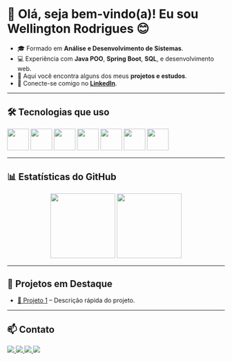<!-- Apresentação -->
# 👋 Olá, seja bem-vindo(a)! Eu sou Wellington Rodrigues 😊

- 🎓 Formado em **Análise e Desenvolvimento de Sistemas**.
- 💻 Experiência com **Java POO**, **Spring Boot**, **SQL**, e desenvolvimento web.
- 🚀 Aqui você encontra alguns dos meus **projetos e estudos**.
- 📌 Conecte-se comigo no [**LinkedIn**](https://www.linkedin.com/in/wellington-rodrigues-dot/).

---

## 🛠️ Tecnologias que uso
<p align="left">
  <img src="https://cdn.jsdelivr.net/gh/devicons/devicon/icons/java/java-original.svg" width="50" height="50"/>
  <img src="https://cdn.jsdelivr.net/gh/devicons/devicon/icons/spring/spring-original.svg" width="50" height="50"/>
  <img src="https://cdn.jsdelivr.net/gh/devicons/devicon/icons/python/python-original.svg" width="50" height="50"/>
  <img src="https://cdn.jsdelivr.net/gh/devicons/devicon/icons/mysql/mysql-original.svg" width="50" height="50"/>
  <img src="https://cdn.jsdelivr.net/gh/devicons/devicon/icons/javascript/javascript-original.svg" width="50" height="50"/>
  <img src="https://cdn.jsdelivr.net/gh/devicons/devicon/icons/html5/html5-original.svg" width="50" height="50"/>
  <img src="https://cdn.jsdelivr.net/gh/devicons/devicon/icons/css3/css3-original.svg" width="50" height="50"/>
</p>

---

## 📊 Estatísticas do GitHub
<p align="center">
  <img src="https://github-readme-stats.vercel.app/api?username=wellington-dot&show_icons=true&theme=radical" height="150"/>
  <img src="https://github-readme-stats.vercel.app/api/top-langs/?username=wellington-dot&layout=compact&theme=radical" height="150"/>
</p>

---

## 🚀 Projetos em Destaque
- [📌 Projeto 1](#) – Descrição rápida do projeto.

---

## 📫 Contato
<a href="https://instagram.com/wellington_rodg" target="_blank">
  <img src="https://img.shields.io/badge/-Instagram-%23E4405F?style=for-the-badge&logo=instagram&logoColor=white">
</a>
<a href="mailto:rwelitin@gmail.com">
  <img src="https://img.shields.io/badge/-Gmail-%23333?style=for-the-badge&logo=gmail&logoColor=white">
</a>
<a href="https://www.linkedin.com/in/wellington-rodrigues-dot/" target="_blank">
  <img src="https://img.shields.io/badge/-LinkedIn-%230077B5?style=for-the-badge&logo=linkedin&logoColor=white">
</a>
<a href="https://wa.me/5562992856090" target="_blank">
  <img src="https://img.shields.io/badge/-WhatsApp-%2325D366?style=for-the-badge&logo=whatsapp&logoColor=white">
</a>
